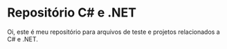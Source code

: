# Repositório C# e .NET

Oi, este é meu repositório para arquivos de teste e projetos relacionados a C# e .NET.
